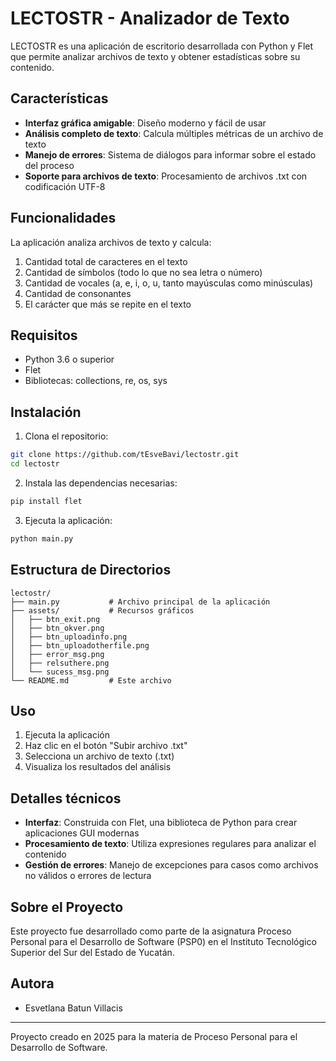# LECTOSTR - Analizador de Texto

LECTOSTR es una aplicación de escritorio desarrollada con Python y Flet que permite analizar archivos de texto y obtener estadísticas sobre su contenido.

## Características

- **Interfaz gráfica amigable**: Diseño moderno y fácil de usar
- **Análisis completo de texto**: Calcula múltiples métricas de un archivo de texto
- **Manejo de errores**: Sistema de diálogos para informar sobre el estado del proceso
- **Soporte para archivos de texto**: Procesamiento de archivos .txt con codificación UTF-8

## Funcionalidades

La aplicación analiza archivos de texto y calcula:

1. Cantidad total de caracteres en el texto
2. Cantidad de símbolos (todo lo que no sea letra o número)
3. Cantidad de vocales (a, e, i, o, u, tanto mayúsculas como minúsculas)
4. Cantidad de consonantes
5. El carácter que más se repite en el texto

## Requisitos

- Python 3.6 o superior
- Flet
- Bibliotecas: collections, re, os, sys

## Instalación

1. Clona el repositorio:
```bash
git clone https://github.com/tEsveBavi/lectostr.git
cd lectostr
```

2. Instala las dependencias necesarias:
```bash
pip install flet
```

3. Ejecuta la aplicación:
```bash
python main.py
```

## Estructura de Directorios

```
lectostr/
├── main.py           # Archivo principal de la aplicación
├── assets/           # Recursos gráficos 
│   ├── btn_exit.png
│   ├── btn_okver.png
│   ├── btn_uploadinfo.png
│   ├── btn_uploadotherfile.png
│   ├── error_msg.png
│   ├── relsuthere.png
│   └── sucess_msg.png
└── README.md         # Este archivo
```

## Uso

1. Ejecuta la aplicación
2. Haz clic en el botón "Subir archivo .txt"
3. Selecciona un archivo de texto (.txt)
4. Visualiza los resultados del análisis

## Detalles técnicos

- **Interfaz**: Construida con Flet, una biblioteca de Python para crear aplicaciones GUI modernas
- **Procesamiento de texto**: Utiliza expresiones regulares para analizar el contenido
- **Gestión de errores**: Manejo de excepciones para casos como archivos no válidos o errores de lectura

## Sobre el Proyecto

Este proyecto fue desarrollado como parte de la asignatura Proceso Personal para el Desarrollo de Software (PSP0) en el Instituto Tecnológico Superior del Sur del Estado de Yucatán.

## Autora

- Esvetlana Batun Villacis

---

Proyecto creado en 2025 para la materia de Proceso Personal para el Desarrollo de Software.

